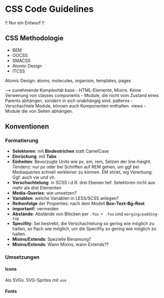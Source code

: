 # CSS Code Guidelines

:bangbang: Nur ein Entwurf :bangbang:

## CSS Methodologie

* BEM
* OOCSS
* SMACSS
* Atomic Design
* ITCSS

Atomic Design: atoms, molecules, organism, templates, pages


--> zunehmende Komplexität
base - HTML-Elemente, Mixins. Keine Verwenung von classes
components - Module, die nicht vom Zustand eines Parents abhängen, sondern in sich unabhängig sind.
patterns - Verschachtele Module, können auch Komponenten enthalten.
views - Module die von Seiten abhängen.

## Konventionen

### Formatierung

* **Selektoren**: mit **Bindestrichen** statt CamelCase
* **Einrückung**: mit **Tabs**
* **Einheiten**: Bevorzugte Units wie px, em, rem, Setzen der line-height. Tendenz: nur px oder bei Schriften auf REM gehen, um ggf bei Mediaqueries schnell verkleiner zu können. EM stinkt, wg Vererbung. Ggf. auch vw und vh.
* **Verschachtelung**: in SCSS i.d.R. drei Ebenen tief. Selektoren nicht aus mehr als drei Elementen
* **Media-Queries**: wie umsetzen?
* **Variablen**: welche Variablen in LESS/SCSS anlegen?
* **Reihenfolge** der Properties: nach dem Modell **Box–Text–Bg–Rest** 
* **important!**: vermeiden
* **Abstände**: Abstände von Blöcken per `.foo + .foo` und `marging/padding-top`
* **Specifity**: Sei bestrebt, die Verschachtelung so gering wie möglich zu halten, so flach wie möglich, um die Specifity so gering wie möglich zu halten.
* **Mixins/Extends**: Spezielle Benamung?
* **Mixins/Extends**: Wann Mixins, wann Extends??

### Umsetzungen

#### Icons

Als SVGs. SVG-Sprites mit `use`

#### Fonts



